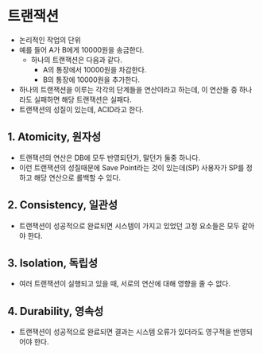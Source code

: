 # 트랜잭션

- 논리적인 작업의 단위
- 예를 들어 A가 B에게 10000원을 송금한다.
  - 하나의 트랜잭션은 다음과 같다.
    - A의 통장에서 10000원을 차감한다.
    - B의 통장에 10000원을 추가한다.
- 하나의 트랜잭션을 이루는 각각의 단계들을 연산이라고 하는데, 이 연산들 중 하나라도 실패하면 해당 트랜잭션은 실패다.
- 트랜잭션의 성질이 있는데, ACID라고 한다.

## 1. Atomicity, 원자성

- 트랜잭션의 연산은 DB에 모두 반영되던가, 말던가 둘중 하나다.
- 이런 트랜잭션의 성질때문에 Save Point라는 것이 있는데(SP) 사용자가 SP를 정하고 해당 연산으로 롤백할 수 있다.

## 2. Consistency, 일관성

- 트랜잭션이 성공적으로 완료되면 시스템이 가지고 있었던 고정 요소들은 모두 같아야 한다.

## 3. Isolation, 독립성

- 여러 트랜잭션이 실행되고 있을 때, 서로의 연산에 대해 영향을 줄 수 없다.

## 4. Durability, 영속성

- 트랜잭션이 성공적으로 완료되면 결과는 시스템 오류가 있더라도 영구적을 반영되어야 한다.
